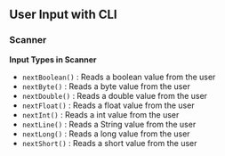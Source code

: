 ## User Input with CLI
### Scanner

**Input Types in Scanner**

- `nextBoolean()`   :     Reads a boolean value from the user
- `nextByte()`    :    Reads a byte value from the user
- `nextDouble()`     :   Reads a double value from the user
- `nextFloat()`      :  Reads a float value from the user
- `nextInt()`     :  Reads a int value from the user
- `nextLine()`    :    Reads a String value from the user
- `nextLong()`   :     Reads a long value from the user
- `nextShort()`    :    Reads a short value from the user